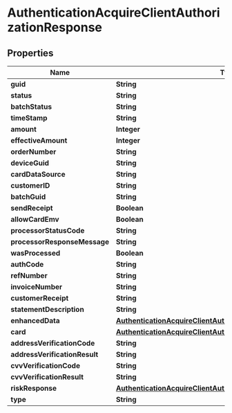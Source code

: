 

# AuthenticationAcquireClientAuthorizationResponse


## Properties

| Name | Type | Description | Notes |
|------------ | ------------- | ------------- | -------------|
|**guid** | **String** |  |  [optional] |
|**status** | **String** |  |  [optional] |
|**batchStatus** | **String** |  |  [optional] |
|**timeStamp** | **String** |  |  [optional] |
|**amount** | **Integer** |  |  [optional] |
|**effectiveAmount** | **Integer** |  |  [optional] |
|**orderNumber** | **String** |  |  [optional] |
|**deviceGuid** | **String** |  |  [optional] |
|**cardDataSource** | **String** |  |  [optional] |
|**customerID** | **String** |  |  [optional] |
|**batchGuid** | **String** |  |  [optional] |
|**sendReceipt** | **Boolean** |  |  [optional] |
|**allowCardEmv** | **Boolean** |  |  [optional] |
|**processorStatusCode** | **String** |  |  [optional] |
|**processorResponseMessage** | **String** |  |  [optional] |
|**wasProcessed** | **Boolean** |  |  [optional] |
|**authCode** | **String** |  |  [optional] |
|**refNumber** | **String** |  |  [optional] |
|**invoiceNumber** | **String** |  |  [optional] |
|**customerReceipt** | **String** |  |  [optional] |
|**statementDescription** | **String** |  |  [optional] |
|**enhancedData** | [**AuthenticationAcquireClientAuthorizationResponseEnhancedData**](AuthenticationAcquireClientAuthorizationResponseEnhancedData.md) |  |  [optional] |
|**card** | [**AuthenticationAcquireClientAuthorizationResponseCard**](AuthenticationAcquireClientAuthorizationResponseCard.md) |  |  [optional] |
|**addressVerificationCode** | **String** |  |  [optional] |
|**addressVerificationResult** | **String** |  |  [optional] |
|**cvvVerificationCode** | **String** |  |  [optional] |
|**cvvVerificationResult** | **String** |  |  [optional] |
|**riskResponse** | [**AuthenticationAcquireClientAuthorizationResponseRiskResponse**](AuthenticationAcquireClientAuthorizationResponseRiskResponse.md) |  |  [optional] |
|**type** | **String** |  |  [optional] |



